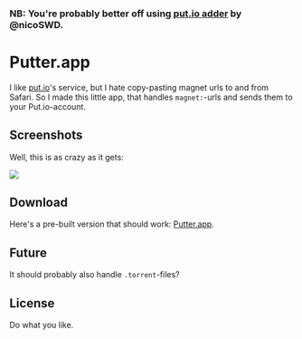 ### NB: You're probably better off using [put.io adder](https://github.com/nicoSWD/put.io-adder) by @nicoSWD.

# Putter.app

I like [put.io][putio]'s service, but I hate copy-pasting magnet urls to and from Safari. So I made this little app, that handles `magnet:`-urls and sends them to your Put.io-account.

## Screenshots

Well, this is as crazy as it gets:

![](https://raw.github.com/mikker/Putter.app/master/Screenshot.png)

## Download

Here's a pre-built version that should work: [Putter.app][zip].

## Future

It should probably also handle `.torrent`-files?

## License

Do what you like.

[putio]: http://put.io
[zip]: https://raw.github.com/mikker/Putter.app/master/Putter.app-1.0.zip
